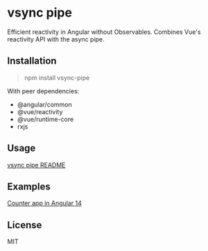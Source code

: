 # vsync pipe

Efficient reactivity in Angular without Observables. Combines Vue's reactivity API with the async pipe.

## Installation

> npm install vsync-pipe

With peer dependencies:
  * @angular/common
  * @vue/reactivity
  * @vue/runtime-core
  * rxjs

## Usage

[vsync pipe README](projects/vsync-pipe/README.md)

## Examples

[Counter app in Angular 14](projects/counter-example-angular-14/README.md)

## License

MIT
